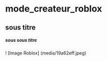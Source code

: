 # mode_createur_roblox

## sous titre

##### sous sous titre
! [Image Roblox] (media/19a62eff.jpeg)
